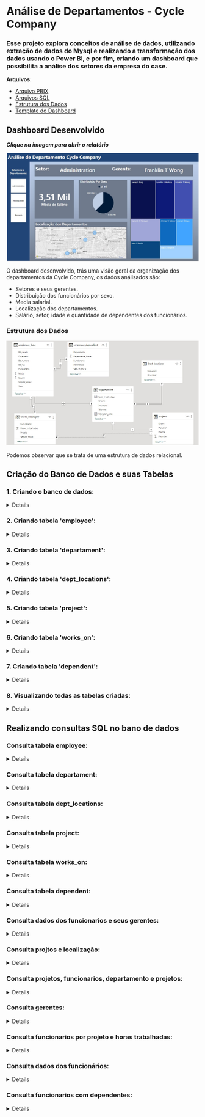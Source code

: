 # Análise de Departamentos - Cycle Company

### Esse projeto explora conceitos de análise de dados, utilizando extração de dados do Mysql e realizando a transformação dos dados usando o Power BI, e por fim, criando um dashboard que possibilita a análise dos setores da empresa do case. 

**Arquivos**:
 - [Arquivo PBIX](./relatorio_powerbi/)
 - [Arquivos SQL](./scripts_sql/)
 - [Estrutura dos Dados](./scripts_sql/esquema_relacional_bd.jpg)
 - [Template do Dashboard](./template/layout.png)

 ## Dashboard Desenvolvido
***Clique na imagem para abrir o relatório***

 [<img src='./template/relatorio.jpg'>](https://app.powerbi.com/view?r=eyJrIjoiZGVmMDhlYjgtYzQ4YS00NTE1LWE1YWYtMzhkOTg4OWM3MGNkIiwidCI6ImMxNDA5NGQwLTA0ZTMtNGM2YS1iMTM0LTg4ZTUxZDMwOWZmYyJ9)

O dashboard desenvolvido, trás uma visão geral da organização dos departamentos da Cycle Company, os dados análisados são:

- Setores e seus gerentes.
- Distribuição dos funcionários por sexo.
- Media salarial.
- Localização dos departamentos.
- Salário, setor, idade e quantidade de dependentes dos funcionários.

### Estrutura dos Dados

<img src='./scripts_sql/esquema_relacional_bd.jpg'>

Podemos observar que se trata de uma estrutura de dados relacional.


## Criação do Banco de Dados e suas Tabelas

### <sumamary>1. Criando o banco de dados:</summary>
<details>

```
create schema if not exists company_cycle_employee;

use company_cycle_employee;
```
</details>


### <sumamary>2. Criando tabela 'employee':</summary>
<details>

```
CREATE TABLE employee(
Fname varchar(15) not null,
Minit char,
Lname varchar(15) not null,
Ssn char(9) not null, 
Bdate date,
Address varchar(30),
Sex char,
Salary decimal(10,2),
Super_ssn char(9),
Dno int not null default 1,
constraint chk_salary_employee check (Salary> 2000.0),
constraint pk_employee primary key(Ssn)
);
```
</details>

### <sumamary>3. Criando tabela 'departament':</summary>
<details>

```
create table departament(
Dname varchar(15) not null,
Dnumber int not null,
Mgr_ssn char(9) not null,
Mgr_start_date date, 
Dept_create_date date,
constraint chk_date_dept check (Dept_create_date < Mgr_start_date),
constraint pk_dept primary key (Dnumber),
constraint unique_name_dept unique(Dname),
foreign key (Mgr_ssn) references employee(Ssn),
constraint fk_dept foreign key(Mgr_ssn) references employee(Ssn)
on update cascade
);
```
</details>

### <sumamary>4. Criando tabela 'dept_locations':</summary>
<details>

```
create table dept_locations(
Dnumber int not null,
Dlocation varchar(15) not null,
constraint pk_dept_locations primary key (Dnumber, Dlocation),
constraint fk_dept_locations foreign key (Dnumber) references departament(Dnumber)
on delete cascade
on update cascade
);
```
</details>

### <sumamary>5. Criando tabela 'project':</summary>
<details>

```
create table project(
Pname varchar(15) not null,
Pnumber int not null,
Plocation varchar(15),
Dnum int not null,
primary key (Pnumber),
constraint unique_project unique (Pname),
constraint fk_project foreign key (Dnum) references departament(Dnumber)
);
```
</details>

### <sumamary>6. Criando tabela 'works_on':</summary>
<details>

```
create table works_on(
Essn char(9) not null,
Pno int not null,
Hours decimal(3,1) not null,
primary key (Essn, Pno),
constraint fk_employee_works_on foreign key (Essn) references employee(Ssn),
constraint fk_project_works_on foreign key (Pno) references project(Pnumber)
);
```
</details>

### <sumamary>7. Criando tabela 'dependent':</summary>
<details>

```
create table dependent(
Essn char(9) not null,
Dependent_name varchar(15) not null,
Sex char,
Bdate date,
Relationship varchar(8),
primary key (Essn, Dependent_name),
constraint fk_dependent foreign key (Essn) references employee(Ssn)
);
```
</details>

### <sumamary>8. Visualizando todas as tabelas criadas:</summary>
<details>

```
show tables;
```
</details>

## Realizando consultas SQL no bano de dados

### <sumamary>Consulta tabela employee:</summary>

<details>

``` 
select * from employee;
```
</details>

### <sumamary>Consulta tabela departament:</summary>

<details>

``` 
select * from departament;
```
</details>

### <sumamary>Consulta tabela dept_locations:</summary>

<details>

``` 
select * from dept_locations;
```
</details>

### <sumamary>Consulta tabela project:</summary>

<details>

``` 
select * from project;
```
</details>

### <sumamary>Consulta tabela works_on:</summary>

<details>

``` 
select * from works_on;
```
</details>

### <sumamary>Consulta tabela dependent:</summary>

<details>

``` 
select * from dependent;
```
</details>

### <sumamary>Consulta dados dos funcionarios e seus gerentes:</summary>

<details>

``` 
select
    concat(e.Fname, ' ', e.Minit, ' ', e.Lname) as Funcionarios,
	e.Ssn as Funcionarios_Ssn,
    (timestampdiff(year, e.Bdate, current_date())) as Gerentes,
    e.Address as Funcionarios_endereco,
    e.Sex as Funcionarios_Sexo,
    e.Salary as Funcionarios_Salario,
    concat(m.Fname, ' ', m.Minit, ' ', m.Lname) as Gerentes,
    d.Dname as Departamentos
from employee e
inner join departament d on e.Dno = d.Dnumber
left join employee m on e.Super_ssn = m.Ssn; 
```
</details>

### <sumamary>Consulta projtos e localização:</summary>

<details>

``` 
select 
	Essn, Pno, Hours, Pname, Plocation 
from works_on, project 
where Pnumber = Pno;
```
</details>

### <sumamary>Consulta projetos, funcionarios, departamento e projetos:</summary>

<details>

``` 
select 
    concat(f.Fname, ' ', f.Minit, '. ', f.Lname) AS Gerentes,
    concat(g.Fname, ' ', g.Minit, '. ', g.Lname) AS Funcionarios,
    d.Dname AS Departamento,
    p.Pname as Projeto
from employee f
inner join employee g ON f.Ssn = g.Super_ssn
inner join departament d ON d.Mgr_ssn = f.Ssn
inner join project p on p.Dnum = f.Dno;
```
</details>

### <sumamary>Consulta gerentes:</summary>

<details>

``` 
select 
	concat(e.Fname,' ',e.Minit,'. ',e.Lname) as Gerentes
from employee e
inner join departament d on e.Ssn = d.Mgr_ssn;
```
</details>

### <sumamary>Consulta funcionarios por projeto e horas trabalhadas:</summary>

<details>

``` 
select
	Ssn as Seguro_social,
    concat(Fname,' ', Minit, '. ', Lname) as Funcionario,
    Pname as Projeto,
	Hours as Horas_trabalhadas
from works_on, employee, project
where Essn = Ssn and Pnumber = Pno;
```
</details>

### <sumamary>Consulta dados dos funcionários:</summary>

<details>

``` 
select 
	Ssn as Seguro_social,
    concat(Fname,' ',Minit, '. ', Lname) as Funcionario,
	Sex as Sexo,
    (timestampdiff(year, Bdate, current_date())) as Idade, 
    Salary as Salario,
	substring_index(substring_index(Address, '-', 1), '-', -1) as Ed_numero,
	If(  length(Address) - length(replace(Address, '-', ''))>1,  
	substring_index(substring_index(Address, '-', 2), '-', -1) ,NULL) as Ed_rua,
	substring_index(substring_index(Address, '-', 3), '-', -1) as Ed_cidade,
	substring_index(substring_index(Address, '-', 4), '-', -1) as Ed_estado
from employee;
```
</details>

### <sumamary>Consulta funcionarios com dependentes:</summary>

<details>

``` 
 select
	Essn as Seguro_social,
	concat(Fname, ' ', Minit,' ', Lname) as Funcionario,
	Dependent_name as Dependente,
	Relationship as Parentesco,
	(timestampdiff(year, d.Bdate, current_date())) as Dependente_idade 
 from employee, dependent d
 where Essn = Ssn;
```
</details>